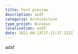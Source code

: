 ```yaml
---
title: Test preview
description: asdf
categorie: Architecture
type_projet: Bureaux
localisation: asdf
date: 2021-08-13T17:12:27.322Z
---
```

adsf